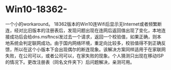 # Win10-18362-
一个小的workaround。
18362版本的Win10连Wifi后显示无Internet或者频繁断连，经对比旧版本的注册表后，发现问题出现在连网后返回值出现了变化，本地连接成功后会给dns.msftncsi发过去一个请求，返回一个校验值，如果正确，则本地系统会判定联网成功。由于国内网络环境，重定向比较多，校验值得不到正确反馈，所以在这个小版本下会出现偶尔的断连现象。该解决方案同样适用于在家联网失败，在公司可以，或者公司可以，在家失败的现象。个人猜测只出现在移动ISP的情况下。更改注册表（同名文件夹下）后问题解决，亲测可用。
